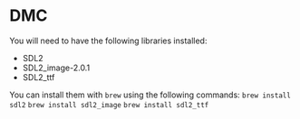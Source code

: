# DMC

You will need to have the following libraries installed:
* SDL2
* SDL2_image-2.0.1
* SDL2_ttf

You can install them with `brew` using the following commands:
`brew install sdl2`
`brew install sdl2_image`
`brew install sdl2_ttf`
